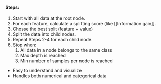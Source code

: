 
#### Steps:
1. Start with all data at the root node.
2. For each feature, calculate a splitting score (like [[Information gain]].
3. Chosse the best split (feature + value)
4. Split the data into child nodes.
5. Repeat Steps 2-4 for each child node.
6. Stop when:
	1. All data in a node belongs to the same class
	2. Max depth is reached
	3. Min number of samples per node is reached

- Easy to understand and visualize
- Handles both numerical and categorical data
